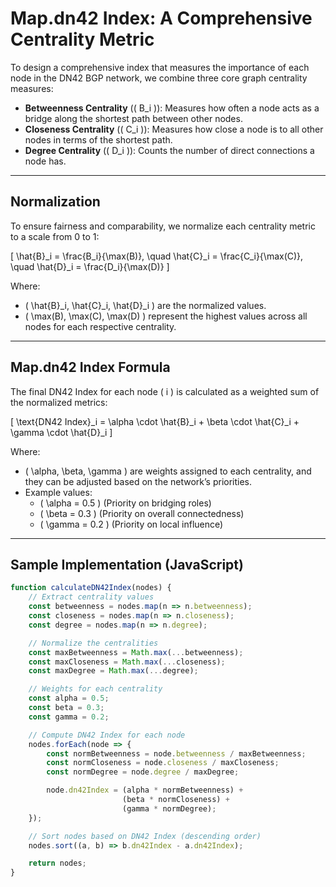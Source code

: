 # **Map.dn42 Index: A Comprehensive Centrality Metric**

To design a comprehensive index that measures the importance of each node in the DN42 BGP network, we combine three core graph centrality measures:

- **Betweenness Centrality** (\( B_i \)): Measures how often a node acts as a bridge along the shortest path between other nodes.
- **Closeness Centrality** (\( C_i \)): Measures how close a node is to all other nodes in terms of the shortest path.
- **Degree Centrality** (\( D_i \)): Counts the number of direct connections a node has.

---

## **Normalization**

To ensure fairness and comparability, we normalize each centrality metric to a scale from 0 to 1:

\[
\hat{B}_i = \frac{B_i}{\max(B)}, \quad \hat{C}_i = \frac{C_i}{\max(C)}, \quad \hat{D}_i = \frac{D_i}{\max(D)}
\]

Where:
- \( \hat{B}_i, \hat{C}_i, \hat{D}_i \) are the normalized values.
- \( \max(B), \max(C), \max(D) \) represent the highest values across all nodes for each respective centrality.

---

## **Map.dn42 Index Formula**

The final DN42 Index for each node \( i \) is calculated as a weighted sum of the normalized metrics:

\[
\text{DN42 Index}_i = \alpha \cdot \hat{B}_i + \beta \cdot \hat{C}_i + \gamma \cdot \hat{D}_i
\]

Where:
- \( \alpha, \beta, \gamma \) are weights assigned to each centrality, and they can be adjusted based on the network’s priorities.
- Example values:
  - \( \alpha = 0.5 \) (Priority on bridging roles)
  - \( \beta = 0.3 \) (Priority on overall connectedness)
  - \( \gamma = 0.2 \) (Priority on local influence)

---

## **Sample Implementation (JavaScript)**

```js
function calculateDN42Index(nodes) {
    // Extract centrality values
    const betweenness = nodes.map(n => n.betweenness);
    const closeness = nodes.map(n => n.closeness);
    const degree = nodes.map(n => n.degree);

    // Normalize the centralities
    const maxBetweenness = Math.max(...betweenness);
    const maxCloseness = Math.max(...closeness);
    const maxDegree = Math.max(...degree);

    // Weights for each centrality
    const alpha = 0.5;
    const beta = 0.3;
    const gamma = 0.2;

    // Compute DN42 Index for each node
    nodes.forEach(node => {
        const normBetweenness = node.betweenness / maxBetweenness;
        const normCloseness = node.closeness / maxCloseness;
        const normDegree = node.degree / maxDegree;

        node.dn42Index = (alpha * normBetweenness) +
                         (beta * normCloseness) +
                         (gamma * normDegree);
    });

    // Sort nodes based on DN42 Index (descending order)
    nodes.sort((a, b) => b.dn42Index - a.dn42Index);

    return nodes;
}
